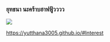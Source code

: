 ###  ยุทธนา นะคร้าบฮาฟฟู้วววว
![](https://scontent.fbkk2-8.fna.fbcdn.net/v/t39.30808-6/405050410_1787219735033201_69778749189908235_n.jpg?_nc_cat=100&ccb=1-7&_nc_sid=efb6e6&_nc_eui2=AeGKGzSoWfammybs96oyKAZcTPlYjX8zIEtM-ViNfzMgS-fg26KIdGK51xDvR87_GJ50dZ_A2M4_ptwe3coOcwo9&_nc_ohc=0WRbSni7zusAX8m8ACK&_nc_ht=scontent.fbkk2-8.fna&oh=00_AfCmOh4U-gI2olAPuQvK2DjLm-tE93LyUnm9_cqHreS_kA&oe=658629C7)

https://yutthana3005.github.io/#Interest

